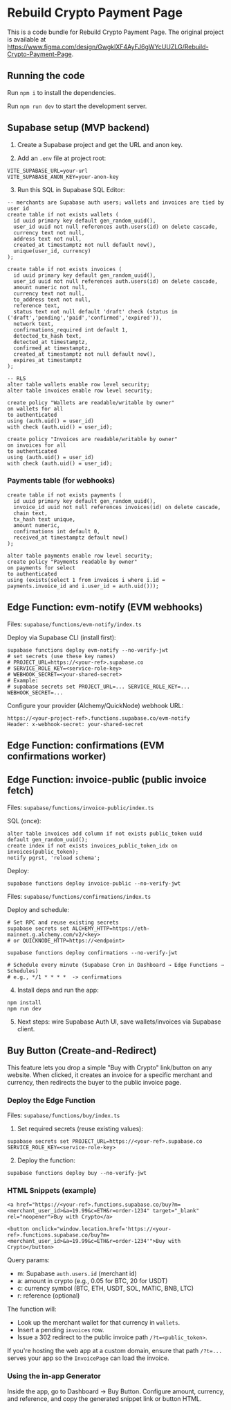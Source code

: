 
  # Rebuild Crypto Payment Page

  This is a code bundle for Rebuild Crypto Payment Page. The original project is available at https://www.figma.com/design/GwgkIXF4AyFJ6gWYcUUZLG/Rebuild-Crypto-Payment-Page.

  ## Running the code

  Run `npm i` to install the dependencies.

  Run `npm run dev` to start the development server.

  ## Supabase setup (MVP backend)

  1) Create a Supabase project and get the URL and anon key.

  2) Add an `.env` file at project root:

  ```
  VITE_SUPABASE_URL=your-url
  VITE_SUPABASE_ANON_KEY=your-anon-key
  ```

  3) Run this SQL in Supabase SQL Editor:

  ```
  -- merchants are Supabase auth users; wallets and invoices are tied by user id
  create table if not exists wallets (
    id uuid primary key default gen_random_uuid(),
    user_id uuid not null references auth.users(id) on delete cascade,
    currency text not null,
    address text not null,
    created_at timestamptz not null default now(),
    unique(user_id, currency)
  );

  create table if not exists invoices (
    id uuid primary key default gen_random_uuid(),
    user_id uuid not null references auth.users(id) on delete cascade,
    amount numeric not null,
    currency text not null,
    to_address text not null,
    reference text,
    status text not null default 'draft' check (status in ('draft','pending','paid','confirmed','expired')),
    network text,
    confirmations_required int default 1,
    detected_tx_hash text,
    detected_at timestamptz,
    confirmed_at timestamptz,
    created_at timestamptz not null default now(),
    expires_at timestamptz
  );

  -- RLS
  alter table wallets enable row level security;
  alter table invoices enable row level security;

  create policy "Wallets are readable/writable by owner"
  on wallets for all
  to authenticated
  using (auth.uid() = user_id)
  with check (auth.uid() = user_id);

  create policy "Invoices are readable/writable by owner"
  on invoices for all
  to authenticated
  using (auth.uid() = user_id)
  with check (auth.uid() = user_id);
  ```

  ### Payments table (for webhooks)

  ```
  create table if not exists payments (
    id uuid primary key default gen_random_uuid(),
    invoice_id uuid not null references invoices(id) on delete cascade,
    chain text,
    tx_hash text unique,
    amount numeric,
    confirmations int default 0,
    received_at timestamptz default now()
  );

  alter table payments enable row level security;
  create policy "Payments readable by owner"
  on payments for select
  to authenticated
  using (exists(select 1 from invoices i where i.id = payments.invoice_id and i.user_id = auth.uid()));
  ```

  ## Edge Function: evm-notify (EVM webhooks)

  Files: `supabase/functions/evm-notify/index.ts`

  Deploy via Supabase CLI (install first):

  ```
  supabase functions deploy evm-notify --no-verify-jwt
  # set secrets (use these key names)
  # PROJECT_URL=https://<your-ref>.supabase.co
  # SERVICE_ROLE_KEY=<service-role-key>
  # WEBHOOK_SECRET=<your-shared-secret>
  # Example:
  # supabase secrets set PROJECT_URL=... SERVICE_ROLE_KEY=... WEBHOOK_SECRET=...
  ```

  Configure your provider (Alchemy/QuickNode) webhook URL:

  ```
  https://<your-project-ref>.functions.supabase.co/evm-notify
  Header: x-webhook-secret: your-shared-secret
  ```

  ## Edge Function: confirmations (EVM confirmations worker)
  ## Edge Function: invoice-public (public invoice fetch)

  Files: `supabase/functions/invoice-public/index.ts`

  SQL (once):

  ```
  alter table invoices add column if not exists public_token uuid default gen_random_uuid();
  create index if not exists invoices_public_token_idx on invoices(public_token);
  notify pgrst, 'reload schema';
  ```

  Deploy:

  ```
  supabase functions deploy invoice-public --no-verify-jwt
  ```

  Files: `supabase/functions/confirmations/index.ts`

  Deploy and schedule:

  ```
  # Set RPC and reuse existing secrets
  supabase secrets set ALCHEMY_HTTP=https://eth-mainnet.g.alchemy.com/v2/<key>
  # or QUICKNODE_HTTP=https://<endpoint>

  supabase functions deploy confirmations --no-verify-jwt

  # Schedule every minute (Supabase Cron in Dashboard → Edge Functions → Schedules)
  # e.g., */1 * * * *  -> confirmations
  ```

  4) Install deps and run the app:

  ```
  npm install
  npm run dev
  ```

  5) Next steps: wire Supabase Auth UI, save wallets/invoices via Supabase client.
  
## Buy Button (Create-and-Redirect)

This feature lets you drop a simple "Buy with Crypto" link/button on any website. When clicked, it creates an invoice for a specific merchant and currency, then redirects the buyer to the public invoice page.

### Deploy the Edge Function

Files: `supabase/functions/buy/index.ts`

1) Set required secrets (reuse existing values):

```
supabase secrets set PROJECT_URL=https://<your-ref>.supabase.co SERVICE_ROLE_KEY=<service-role-key>
```

2) Deploy the function:

```
supabase functions deploy buy --no-verify-jwt
```

### HTML Snippets (example)

```
<a href="https://<your-ref>.functions.supabase.co/buy?m=<merchant_user_id>&a=19.99&c=ETH&r=order-1234" target="_blank" rel="noopener">Buy with Crypto</a>
```

```
<button onclick="window.location.href='https://<your-ref>.functions.supabase.co/buy?m=<merchant_user_id>&a=19.99&c=ETH&r=order-1234'">Buy with Crypto</button>
```

Query params:
- m: Supabase `auth.users.id` (merchant id)
- a: amount in crypto (e.g., 0.05 for BTC, 20 for USDT)
- c: currency symbol (BTC, ETH, USDT, SOL, MATIC, BNB, LTC)
- r: reference (optional)

The function will:
- Look up the merchant wallet for that currency in `wallets`.
- Insert a pending `invoices` row.
- Issue a 302 redirect to the public invoice path `/?t=<public_token>`.

If you're hosting the web app at a custom domain, ensure that path `/?t=...` serves your app so the `InvoicePage` can load the invoice.

### Using the in-app Generator

Inside the app, go to Dashboard → Buy Button. Configure amount, currency, and reference, and copy the generated snippet link or button HTML.  